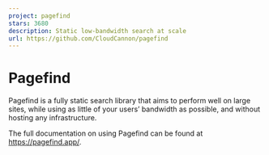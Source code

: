 ```yaml
---
project: pagefind
stars: 3680
description: Static low-bandwidth search at scale
url: https://github.com/CloudCannon/pagefind
---
```


Pagefind
========

Pagefind is a fully static search library that aims to perform well on large sites, while using as little of your users’ bandwidth as possible, and without hosting any infrastructure.

The full documentation on using Pagefind can be found at https://pagefind.app/.
